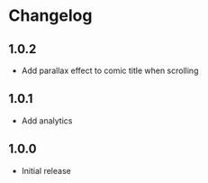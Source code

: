 # Changelog

## 1.0.2
* Add parallax effect to comic title when scrolling

## 1.0.1
* Add analytics

## 1.0.0
* Initial release